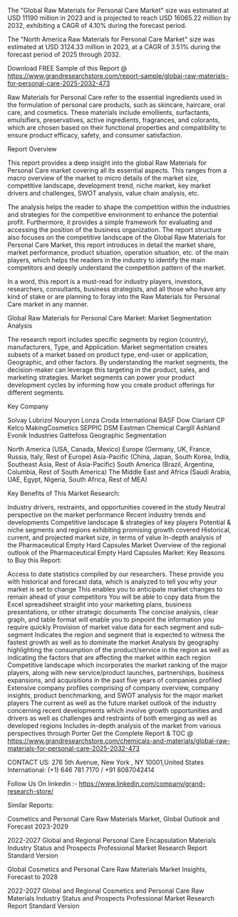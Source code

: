  The "Global Raw Materials for Personal Care Market" size was estimated at USD 11190 million in 2023 and is projected to reach USD 16065.22 million by 2032, exhibiting a CAGR of 4.10% during the forecast period.



The "North America Raw Materials for Personal Care Market" size was estimated at USD 3124.33 million in 2023, at a CAGR of 3.51% during the forecast period of 2025 through 2032.

Download FREE Sample of this Report @ https://www.grandresearchstore.com/report-sample/global-raw-materials-for-personal-care-2025-2032-473




Raw Materials for Personal Care refer to the essential ingredients used in the formulation of personal care products, such as skincare, haircare, oral care, and cosmetics. These materials include emollients, surfactants, emulsifiers, preservatives, active ingredients, fragrances, and colorants, which are chosen based on their functional properties and compatibility to ensure product efficacy, safety, and consumer satisfaction.







Report Overview

This report provides a deep insight into the global Raw Materials for Personal Care market covering all its essential aspects. This ranges from a macro overview of the market to micro details of the market size, competitive landscape, development trend, niche market, key market drivers and challenges, SWOT analysis, value chain analysis, etc.



The analysis helps the reader to shape the competition within the industries and strategies for the competitive environment to enhance the potential profit. Furthermore, it provides a simple framework for evaluating and accessing the position of the business organization. The report structure also focuses on the competitive landscape of the Global Raw Materials for Personal Care Market, this report introduces in detail the market share, market performance, product situation, operation situation, etc. of the main players, which helps the readers in the industry to identify the main competitors and deeply understand the competition pattern of the market.



In a word, this report is a must-read for industry players, investors, researchers, consultants, business strategists, and all those who have any kind of stake or are planning to foray into the Raw Materials for Personal Care market in any manner.



Global Raw Materials for Personal Care Market: Market Segmentation Analysis

The research report includes specific segments by region (country), manufacturers, Type, and Application. Market segmentation creates subsets of a market based on product type, end-user or application, Geographic, and other factors. By understanding the market segments, the decision-maker can leverage this targeting in the product, sales, and marketing strategies. Market segments can power your product development cycles by informing how you create product offerings for different segments.



Key Company



Solvay
Lubrizol
Nouryon
Lonza
Croda International
BASF
Dow
Clariant
CP Kelco
MakingCosmetics
SEPPIC
DSM
Eastman Chemical
Cargill
Ashland
Evonik Industries
Gattefoss
Geographic Segmentation



North America (USA, Canada, Mexico)
Europe (Germany, UK, France, Russia, Italy, Rest of Europe)
Asia-Pacific (China, Japan, South Korea, India, Southeast Asia, Rest of Asia-Pacific)
South America (Brazil, Argentina, Columbia, Rest of South America)
The Middle East and Africa (Saudi Arabia, UAE, Egypt, Nigeria, South Africa, Rest of MEA)


Key Benefits of This Market Research:



Industry drivers, restraints, and opportunities covered in the study
Neutral perspective on the market performance
Recent industry trends and developments
Competitive landscape & strategies of key players
Potential & niche segments and regions exhibiting promising growth covered
Historical, current, and projected market size, in terms of value
In-depth analysis of the Pharmaceutical Empty Hard Capsules Market
Overview of the regional outlook of the Pharmaceutical Empty Hard Capsules Market:
Key Reasons to Buy this Report:



Access to date statistics compiled by our researchers. These provide you with historical and forecast data, which is analyzed to tell you why your market is set to change
This enables you to anticipate market changes to remain ahead of your competitors
You will be able to copy data from the Excel spreadsheet straight into your marketing plans, business presentations, or other strategic documents
The concise analysis, clear graph, and table format will enable you to pinpoint the information you require quickly
Provision of market value data for each segment and sub-segment
Indicates the region and segment that is expected to witness the fastest growth as well as to dominate the market
Analysis by geography highlighting the consumption of the product/service in the region as well as indicating the factors that are affecting the market within each region
Competitive landscape which incorporates the market ranking of the major players, along with new service/product launches, partnerships, business expansions, and acquisitions in the past five years of companies profiled
Extensive company profiles comprising of company overview, company insights, product benchmarking, and SWOT analysis for the major market players
The current as well as the future market outlook of the industry concerning recent developments which involve growth opportunities and drivers as well as challenges and restraints of both emerging as well as developed regions
Includes in-depth analysis of the market from various perspectives through Porter
Get the Complete Report & TOC @ https://www.grandresearchstore.com/chemicals-and-materials/global-raw-materials-for-personal-care-2025-2032-473
 
 

CONTACT US:
276 5th Avenue, New York , NY 10001,United States
International: (+1) 646 781 7170 / +91 8087042414

Follow Us On linkedin :- https://www.linkedin.com/company/grand-research-store/


Similar Reports:

Cosmetics and Personal Care Raw Materials Market, Global Outlook and Forecast 2023-2029

2022-2027 Global and Regional Personal Care Encapsulation Materials Industry Status and Prospects Professional Market Research Report Standard Version

Global Cosmetics and Personal Care Raw Materials Market Insights, Forecast to 2028

2022-2027 Global and Regional Cosmetics and Personal Care Raw Materials Industry Status and Prospects Professional Market Research Report Standard Version

